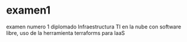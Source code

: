# examen1
examen numero 1 diplomado Infraestructura TI en la nube con software libre, uso de la herramienta terraforms para IaaS
